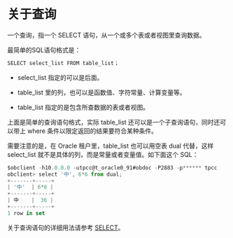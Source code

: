 # 关于查询

一个查询，指一个 SELECT 语句，从一个或多个表或者视图里查询数据。

最简单的SQL语句格式是：

```javascript
SELECT select_list FROM table_list；
```

* select_list 指定的可以是后面。

* table_list 里的列，也可以是函数值、字符常量、计算变量等。

* table_list 指定的是包含所查数据的表或者视图。

上面是简单的查询语句格式，实际 table_list 还可以是一个子查询语句，同时还可以带上 where 条件以限定返回的结果要符合某种条件。

需要注意的是，在 Oracle 租户里，table_list 也可以用空表 dual 代替，这样 select_list 就不是具体的列，而是常量或者变量值。如下面这个 SQL：

```javascript
$obclient -h10.0.0.0 -utpcc@t_oracle0_91#obdoc -P2883 -p****** tpcc
obclient> select '中', 6*6 from dual;
+-------+-----+
| '中'  | 6*6 |
+-------+-----+
| 中    |  36 |
+-------+-----+
1 row in set
```

关于查询语句的详细用法请参考 [SELECT](../../../7.reference/4.development-reference/1.sql-syntax/3.common-tenant-of-oracle-mode/9.sql-statement-of-oracle-mode/2.dml-of-oracle-mode/5.select-of-oracle-mode/1.simple-select-of-oracle-mode.md)。
